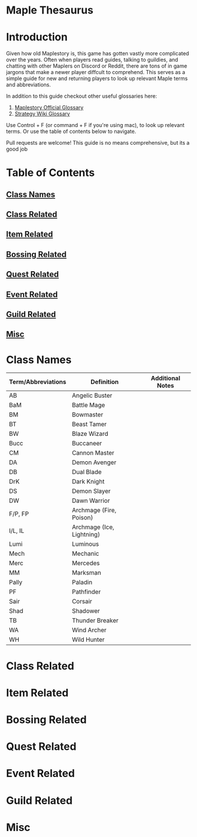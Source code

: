 # Maple Thesaurus

# Introduction

Given how old Maplestory is, this game has gotten vastly more complicated over the years. Often when players read guides, talking to guildies, and chatting with other Maplers on Discord or Reddit, there are tons of in game jargons that make a newer player diffcult to comprehend. This serves as a simple guide for new and returning players to look up relevant Maple terms and abbreviations. 

In addition to this guide checkout other useful glossaries here:

1. [Maplestory Official Glossary](https://maplestory.nexon.net/micro-site/58044)
2. [Strategy Wiki Glossary](https://strategywiki.org/wiki/MapleStory/Glossary)

Use Control + F (or command + F if you're using mac), to look up relevant terms. Or use the table of contents below to navigate.

Pull requests are welcome! This guide is no means comprehensive, but its a good job 

# Table of Contents

## [Class Names](#class-names)

## [Class Related](#class-related)

## [Item Related](#item-related)

## [Bossing Related](#bossing-related)

## [Quest Related](#quest-related)

## [Event Related](#event-related)

## [Guild Related](#guild-related)

## [Misc](#misc)


# Class Names

| Term/Abbreviations  | Definition | Additional Notes|
| ------------- | ------------- | ------------- |
| AB  | Angelic Buster  | |
| BaM  | Battle Mage  | |
| BM  | Bowmaster  | |
| BT  | Beast Tamer  | |
| BW  | Blaze Wizard  | |
| Bucc  | Buccaneer  | |
| CM  | Cannon Master  | |
| DA  | Demon Avenger  | |
| DB  | Dual Blade  | |
| DrK  | Dark Knight  | |
| DS  | Demon Slayer  | |
| DW  | Dawn Warrior  | |
| F/P, FP  | Archmage (Fire, Poison) | |
| I/L, IL  | Archmage (Ice, Lightning) | |
| Lumi  | Luminous | |
| Mech  | Mechanic | |
| Merc  | Mercedes | |
| MM | Marksman | |
| Pally | Paladin | |
| PF | Pathfinder | |
| Sair | Corsair | |
| Shad | Shadower  | |
| TB | Thunder Breaker | |
| WA | Wind Archer | |
| WH | Wild Hunter | |

# Class Related

# Item Related

# Bossing Related

# Quest Related

# Event Related

# Guild Related

# Misc

